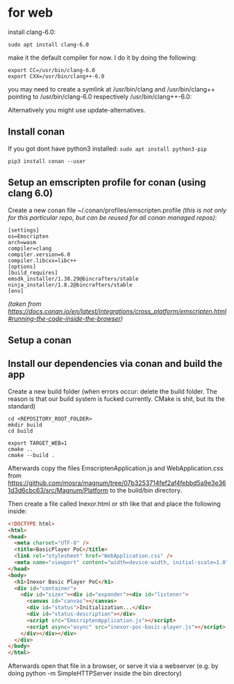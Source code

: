 # for web

install clang-6.0:

`sudo apt install clang-6.0`

make it the default compiler for now. I do it by doing the following:
```
export CC=/usr/bin/clang-6.0
export CXX=/usr/bin/clang++-6.0
```

you may need to create a symlink at /usr/bin/clang and /usr/bin/clang++ pointing to /usr/bin/clang-6.0 respectively /usr/bin/clang++-6.0:


Alternatively you might use update-alternatives.

## Install conan

If you got dont have python3 installed: `sudo apt install python3-pip`

`pip3 install conan --user`


## Setup an emscripten profile for conan (using clang 6.0)

Create a new conan file ~/.conan/profiles/emscripten.profile *(this is not only for this particular repo, but can be reused for all conan managed repos)*:

```
[settings]
os=Emscripten
arch=wasm
compiler=clang
compiler.version=6.0
compiler.libcxx=libc++
[options]
[build_requires]
emsdk_installer/1.38.29@bincrafters/stable
ninja_installer/1.8.2@bincrafters/stable
[env]

```
*(taken from https://docs.conan.io/en/latest/integrations/cross_platform/emscripten.html#running-the-code-inside-the-browser)*
## Setup a conan
## Install our dependencies via conan and build the app

Create a new build folder (when errors occur: delete the build folder. The reason is that our build system is fucked currently. CMake is shit, but its the standard)

```
cd <REPOSITORY_ROOT_FOLDER>
mkdir build
cd build

export TARGET_WEB=1
cmake ..
cmake --build .
```

Afterwards copy the files EmscriptenApplication.js and WebApplication.css from https://github.com/mosra/magnum/tree/07b3253714fef2af4febbd5a9e3e361d3d6cbc63/src/Magnum/Platform to the build/bin directory.

Then create a file called Inexor.html or sth like that and place the following inside:
```html
<!DOCTYPE html>
<html>
<head>
  <meta charset="UTF-8" />
  <title>BasicPlayer PoC</title>
  <link rel="stylesheet" href="WebApplication.css" />
  <meta name="viewport" content="width=device-width, initial-scale=1.0" />
</head>
<body>
  <h1>Inexor Basic Player PoC</h1>
  <div id="container">
    <div id="sizer"><div id="expander"><div id="listener">
      <canvas id="canvas"></canvas>
      <div id="status">Initialization...</div>
      <div id="status-description"></div>
      <script src="EmscriptenApplication.js"></script>
      <script async="async" src="inexor-poc-basic-player.js"></script>
    </div></div></div>
  </div>
</body>
</html>  
```

Afterwards open that file in a browser, or serve it via a webserver (e.g. by doing  python -m SimpleHTTPServer inside the bin directory)
